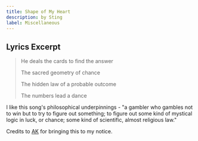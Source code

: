 ```yaml
---
title: Shape of My Heart
description: by Sting
label: Miscellaneous
---
```


## Lyrics Excerpt

> He deals the cards to find the answer
>
> The sacred geometry of chance
>
> The hidden law of a probable outcome
>
> The numbers lead a dance

I like this song's philosophical underpinnings - "a gambler who gambles not to win but to try to figure out something; to figure out some kind of mystical logic in luck, or chance; some kind of scientific, almost religious law."

Credits to [AK](http://arnavkansal.com/index.html) for bringing this to my notice.
